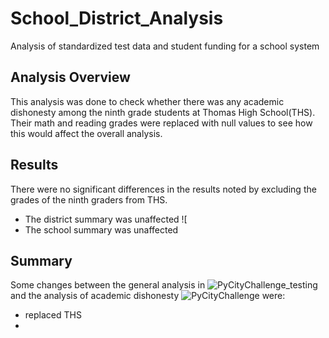 # School_District_Analysis
Analysis of standardized test data and student funding for a school system

## Analysis Overview
This analysis was done to check whether there was any academic dishonesty among the ninth grade students at Thomas High School(THS). Their math and reading grades were replaced with null values to see how this would affect the overall analysis.

## Results
There were no significant differences in the results noted by excluding the grades of the ninth graders from THS.
- The district summary was unaffected ![
- The school summary was unaffected

## Summary
Some changes between the general analysis in ![PyCityChallenge_testing](PyCityChallenge_testing.ipynb) and the analysis of academic dishonesty ![PyCityChallenge](PyCityChallenge.ipynb) were:
- replaced THS 
- 
